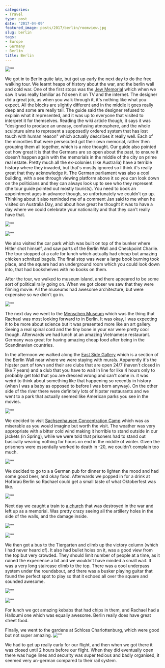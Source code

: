 ```yaml
---
categories:
- Travel
type: post
date: '2017-04-09'
featured_image: posts/2017/berlin/roomview.jpg
slug: berlin
tags:
- Europe
- Germany
- Berlin
title: Berlin
---
```


![""](roomview.jpg "View from our AirBnB")

We got in to Berlin quite late, but got up early the next day to do the free walking tour.
We learnt heaps of history about the war, and the berlin wall and cold war.
One of the first stops was the [Jew Memorial](https://en.wikipedia.org/wiki/Memorial_to_the_Murdered_Jews_of_Europe) which when we saw it was really familiar as I'd seen it on TV and the internet. The designer did a great job, as when you walk through it, it's nothing like what you expect. All the blocks are slightly different and in the middle it goes really deep and some are really tall. The guide said the designer refused to explain what it represented, and it was up to everyone that visited to interpret it for themselves. Reading the wiki article though, it says it was "designed to produce an uneasy, confusing atmosphere, and the whole sculpture aims to represent a supposedly ordered system that has lost touch with human reason" which actually describes it really well. Each of the minorities that were persecuted got their own memorial, rather then grouping them all together, which is a nice thought. Our guide also pointed out how great it is that the Germans are so open about the past, to ensure it doesn't happen again with the memorials in the middle of the city on prime real estate. Pretty much all the ex-colonies (like Australia) have a terrible history where they invaded, but that's mostly ignored so I think it's really great that they acknowledge it. The German parliament was also a cool building, with a see through viewing platform above it so you can look down on the politicians and they can always look up to see who they represent (the tour guide pointed out mostly tourists). You need to book an appointment ages in advance though, so unfortunately we couldn't go up. Thinking about it also reminded me of a comment Jan said to me when he visited on Australia Day, and about how great he thought it was to have a day where we could celebrate your nationality and that they can't really have that.

![""](brandenburggate.jpg "Brandenburg Gate")

![""](jewmemorial.jpg "Memorial to the Murdered Jews of Europe")

We also visited the car park which was built on top of the bunker where Hitler shot himself, and saw parts of the Berlin Wall and Checkpoint Charlie. The tour stopped at a cafe for lunch which actually had cheap but amazing chicken schnitzel bagels. The final stop was wear a large book burning took place, and the square had an underground room which you could look down into, that had bookshelves with no books on them.

After the tour, we walked to museum island, and there appeared to be some sort of political rally going on. When we got closer we saw that they were filming movie. All the museums had awesome architecture, but were expensive so we didn't go in.

![""](movie.jpg "Movie filming on museum island")

The next day we went to the [Menschen Museum](http://www.memu.berlin/en/exhibition/menschen-museum/) which was the thing that Rachael was most looking forward to in Berlin. It was okay, I was expecting it to be more about science but it was presented more like an art gallery. Seeing a real spinal cord and the tiny bone in your ear were pretty cool though. Afterwards we had lunch at an amazing Vietnamese restaurant. Germany was great for having amazing cheap food after being in the Scandinavian countries.

In the afternoon we walked along the [East Side Gallery](https://en.wikipedia.org/wiki/East_Side_Gallery) which is a section of the Berlin Wall near where we were staying with murals. Apparently it's the hipster part of town and their are clubs that are open 24/7 (haven't closed in like 7 years) and a club that you have to wait in line for like 4 hours only to probably get told that you are dressed wrong and can't come in. it was weird to think about something like that happening so recently in history (when I was a baby as opposed to before I was born anyway). On the other side of the river there were definitely lots of hipster restaurants and we went to a park that actually seemed like American parks you see in the movies.

![""](berlinwall.jpg "East Side Gallery")

We decided to visit [Sachsenhausen Concentration Camp](https://en.wikipedia.org/wiki/Sachsenhausen_concentration_camp) which was as miserable as you would imagine but worth the visit. The weather was very appropriate with a bitter cold wind making it horrible to stand outside in our jackets (in Spring), while we were told that prisoners had to stand out basically wearing nothing for hours on end in the middle of winter. Given the prisoners were essentially worked to death in -20, we couldn't complain too much.

![""](Sachsenhausen.jpg "Sachsenhausen")

We decided to go to a a German pub for dinner to lighten the mood and had some good beer, and okay food. Afterwards we popped in for a drink at Hofbraü Berlin so Rachael could get a small taste of what Oktoberfest was like.

![""](hofbrauhaus.jpg "Hofbraü")

Next day we caught a train to [a church](https://en.wikipedia.org/wiki/Kaiser_Wilhelm_Memorial_Church) that was destroyed in the war and left up as a memorial. Was pretty crazy seeing all the artillery holes in the side of the walls, and the damage inside.

![""](MemorialChurch1.jpg "")

![""](MemorialChurch2.jpg "")

We then got a bus to the Tiergarten and climb up the victory column (which I had never heard of). It also had bullet holes on it, was a good view from the top but very crowded. They should limit number of people at a time, as it ruined the experience a bit and we wouldn't have minded a small wait. It was a very long staircase climb to the top. There was a cool underpass system under the roundabout, and there was a busker playing guitar that found the perfect spot to play so that it echoed all over the square and sounded awesome.

![""](VictoryColumn1.jpg "Tiergarten")

![""](VictoryColumn2.jpg "Tiergarten")

For lunch we got amazing kebabs that had chips in them, and Rachael had a Halloumi one which was equally awesome. Berlin really does have great street food.

Finally, we went to the gardens at Schloss Charlottenburg, which were good but not super amazing.
![""](CharlotteCastle.jpg "Charlottenburg Grounds")

We had to get up really early for our flight, and then when we got there it was closed until 2 hours before our flight. When they did eventually open there was huge lines and security was super tedious and badly organised, it seemed very un-german compared to their rail system.